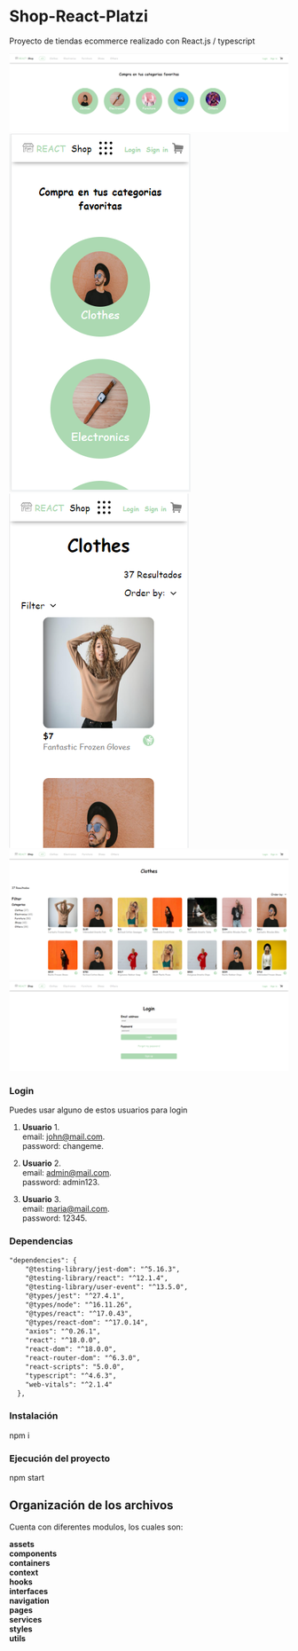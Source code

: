 # Shop-React-Platzi

Proyecto de tiendas ecommerce realizado con React.js / typescript

![crud](https://github.com/ciyucapa/shop-react/blob/main/src/assets/icons/prueba1.PNG)
![crud](https://github.com/ciyucapa/shop-react/blob/main/src/assets/icons/prueba2.PNG)
![crud](https://github.com/ciyucapa/shop-react/blob/main/src/assets/icons/prueba3.PNG)
![crud](https://github.com/ciyucapa/shop-react/blob/main/src/assets/icons/prueba4.PNG)
![crud](https://github.com/ciyucapa/shop-react/blob/main/src/assets/icons/prueba5.PNG)

### Login
Puedes usar alguno de estos usuarios para login

1. **Usuario** 1.<br>
email: john@mail.com.<br>
password: changeme.<br>

2. **Usuario** 2.<br>
email: admin@mail.com.<br>
password: admin123.<br>

3. **Usuario** 3.<br>
email: maria@mail.com.<br>
password: 12345.<br>


### Dependencias
```
"dependencies": {
    "@testing-library/jest-dom": "^5.16.3",
    "@testing-library/react": "^12.1.4",
    "@testing-library/user-event": "^13.5.0",
    "@types/jest": "^27.4.1",
    "@types/node": "^16.11.26",
    "@types/react": "^17.0.43",
    "@types/react-dom": "^17.0.14",
    "axios": "^0.26.1",
    "react": "^18.0.0",
    "react-dom": "^18.0.0",
    "react-router-dom": "^6.3.0",
    "react-scripts": "5.0.0",
    "typescript": "^4.6.3",
    "web-vitals": "^2.1.4"
  },
```

### Instalación
npm i

### Ejecución del proyecto
npm start

## Organización de los archivos
Cuenta con diferentes modulos, los cuales son:

**assets**<br>
**components**<br>
**containers**<br>
**context**<br>
**hooks**<br>
**interfaces**<br>
**navigation**<br>
**pages**<br>
**services**<br>
**styles**<br>
**utils**<br>